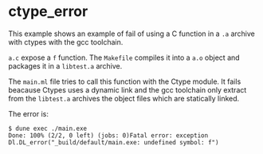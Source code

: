 # ctype_error

This example shows an example of fail of using a C function in a `.a` archive with ctypes with the gcc toolchain.

`a.c` expose a `f` function. The `Makefile` compiles it into a `a.o` object and packages it in a `libtest.a` archive.

The `main.ml` file tries to call this function with the Ctype module. It fails beacause Ctypes uses a dynamic link and 
the gcc toolchain only extract from the `libtest.a` archives the object files which are statically linked.

The error is:

```
$ dune exec ./main.exe
Done: 100% (2/2, 0 left) (jobs: 0)Fatal error: exception Dl.DL_error("_build/default/main.exe: undefined symbol: f")
```
